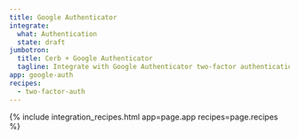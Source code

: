 ```yaml
---
title: Google Authenticator
integrate:
  what: Authentication
  state: draft
jumbotron:
  title: Cerb + Google Authenticator
  tagline: Integrate with Google Authenticator two-factor authentication
app: google-auth
recipes:
  - two-factor-auth
---
```


{% include integration_recipes.html app=page.app recipes=page.recipes %}